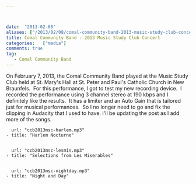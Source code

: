 ```yaml
---



date:  "2013-02-08"
aliases: ["/2013/02/08/comal-community-band-2013-music-study-club-concert/"]
title: Comal Community Band - 2013 Music Study Club Concert
categories:   ["media"]
comments: true
tag:
   - Comal Community Band
---
```

On February 7, 2013, the Comal Community Band played at the Music Study Club held at St. Mary's Hall at St. Peter and Paul's Catholic Church in New Braunfels.  For this performance, I got to test my new recording device.  I recorded the performance using 3 channel stereo at 190 kbps and I definitely like the results.  It has a limiter and an Auto Gain that is tailored just for musical performances.  So I no longer need to go and fix the clipping in Audacity that I used to have. I'll be updating the post as I add more of the songs.






      url: "ccb2013msc-harlem.mp3" 
    - title: "Harlem Nocturne"


      url: "ccb2013msc-lesmis.mp3" 
    - title: "Selections from Les Miserables"


      url: "ccb2013msc-nightday.mp3" 
    - title: "Night and Day"



